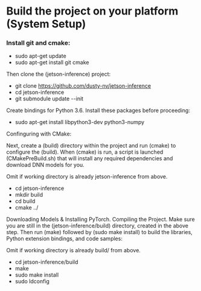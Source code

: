 # Build the project on your platform (System Setup)

### Install git and cmake:

- sudo apt-get update
- sudo apt-get install git cmake

Then clone the (jetson-inference) project:

- git clone https://github.com/dusty-nv/jetson-inference
- cd jetson-inference
- git submodule update --init

Create bindings for Python 3.6. Install these packages before proceeding:

- sudo apt-get install libpython3-dev python3-numpy

Confinguring with CMake:

Next, create a (build) directory within the project and run (cmake) to configure the (build). 
When (cmake) is run, a script is launched (CMakePreBuild.sh) that will install any required dependencies and download DNN models for you.

Omit if working directory is already jetson-inference from above. 
- cd jetson-inference                   
- mkdir build
- cd build
- cmake ../

Downloading Models & Installing PyTorch.
Compiling the Project.
Make sure you are still in the (jetson-inference/build) directory, created in the above step.
Then run (make) followed by (sudo make install) to build the libraries, Python extension bindings, and code samples:

Omit if working directory is already build/ from above.
- cd jetson-inference/build            
- make
- sudo make install
- sudo ldconfig
